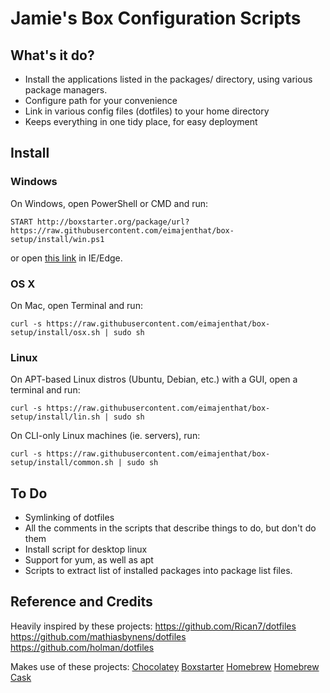 # Jamie's Box Configuration Scripts

## What's it do?
- Install the applications listed in the packages/ directory, using various package managers.
- Configure path for your convenience
- Link in various config files (dotfiles) to your home directory
- Keeps everything in one tidy place, for easy deployment

## Install

### Windows
On Windows, open PowerShell or CMD and run:
```
START http://boxstarter.org/package/url?https://raw.githubusercontent.com/eimajenthat/box-setup/install/win.ps1
```
or open [this link](http://boxstarter.org/package/url?https://raw.githubusercontent.com/eimajenthat/box-setup/install/win.ps1) in IE/Edge.

### OS X
On Mac, open Terminal and run:
```
curl -s https://raw.githubusercontent.com/eimajenthat/box-setup/install/osx.sh | sudo sh
```

### Linux
On APT-based Linux distros (Ubuntu, Debian, etc.) with a GUI, open a terminal and run:
```
curl -s https://raw.githubusercontent.com/eimajenthat/box-setup/install/lin.sh | sudo sh
```

On CLI-only Linux machines (ie. servers), run:
```
curl -s https://raw.githubusercontent.com/eimajenthat/box-setup/install/common.sh | sudo sh
```

## To Do
- Symlinking of dotfiles
- All the comments in the scripts that describe things to do, but don't do them
- Install script for desktop linux
- Support for yum, as well as apt
- Scripts to extract list of installed packages into package list files.


## Reference and Credits
Heavily inspired by these projects:
https://github.com/Rican7/dotfiles
https://github.com/mathiasbynens/dotfiles
https://github.com/holman/dotfiles

Makes use of these projects:
[Chocolatey](http://chocolatey.org)
[Boxstarter](http://boxstarter.org)
[Homebrew](http://brew.sh)
[Homebrew Cask](http://caskroom.io)

